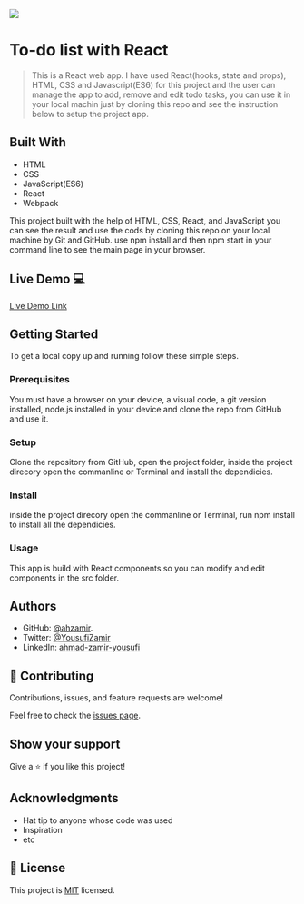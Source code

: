 ![](https://img.shields.io/badge/Microverse-blueviolet)

# To-do list with React

> This is a React web app. I have used React(hooks, state and props), HTML, CSS and Javascript(ES6) for this project and the user can manage the app to add, remove and edit todo tasks, you can use it in your local machin just by cloning this repo and see the instruction below to setup the project app.


## Built With 

- HTML
- CSS
- JavaScript(ES6)
- React
- Webpack

This project built with the help of HTML, CSS, React, and JavaScript you can see the result and use the cods by cloning this repo on your local machine by Git and GitHub. use npm install and then npm start in your command line to see the main page in your browser.

## Live Demo 💻

[Live Demo Link](https://livedemo.com)


## Getting Started

To get a local copy up and running follow these simple steps.

### Prerequisites

You must have a browser on your device, a visual code, a git version installed, node.js installed in your device and clone the repo from GitHub and use it.

### Setup

Clone the repository from GitHub, open the project folder, inside the project direcory open the commanline or Terminal and install the dependicies.

### Install

inside the project direcory open the commanline or Terminal, run npm install to install all the dependicies.

### Usage

This app is build with React components so you can modify and edit components in the src folder.

## Authors

- GitHub: [@ahzamir](https://github.com/ahzamir).
- Twitter: [@YousufiZamir](https://twitter.com/YousufiZamir)
- LinkedIn: [ahmad-zamir-yousufi](https://www.linkedin.com/in/ahmad-zamir-yousufi-70603317b/)
## 🤝 Contributing

Contributions, issues, and feature requests are welcome!

Feel free to check the [issues page](../../issues/).

## Show your support

Give a ⭐️ if you like this project!

## Acknowledgments

- Hat tip to anyone whose code was used
- Inspiration
- etc

## 📝 License

This project is [MIT](./MIT.md) licensed.
